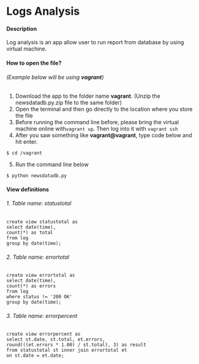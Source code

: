 
# Logs Analysis

#### Description

Log analysis is an app allow user to run report from database by using virtual machine. 
 
#### How to open the file? 
######  (Example below will be using **vagrant**)

1. Download the app to the folder name **vagrant**. 
    (Unzip the newsdatadb.py.zip file to the same folder)
2. Open the terminal and then go directly to the location where you store the file
3.  Before running the command line before, please bring the virtual machine online with`vagrant up`. Then log into it with `vagrant ssh`
4.  After you saw something like **vagrant@vagrant**, type code below and hit enter.
```
$ cd /vagrant
```
5. Run the command line below
```
$ python newsdatadb.py
```
#### View definitions

###### 1. Table name: statustotal
    create view statustotal as
    select date(time),
    count(*) as total
    from log
    group by date(time);

###### 2. Table name: errortotal
    create view errortotal as
    select date(time),
    count(*) as errors
    from log
    where status != '200 OK'
    group by date(time);

###### 3. Table name: errorpercent
    create view errorpercent as 
    select st.date, st.total, et.errors, 
    round(((et.errors * 1.00) / st.total), 3) as result
    from statustotal st inner join errortotal et
    on st.date = et.date;

